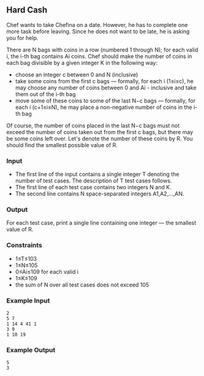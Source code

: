 ## Hard Cash

Chef wants to take Chefina on a date. However, he has to complete one more task before leaving. Since he does not want to be late, he is asking you for help.

There are N bags with coins in a row (numbered 1 through N); for each valid i, the i-th bag contains Ai coins. Chef should make the number of coins in each bag divisible by a given integer K in the following way:

- choose an integer c between 0 and N (inclusive)
- take some coins from the first c bags ― formally, for each i (1≤i≤c), he may choose any number of coins between 0 and Ai - inclusive and take them out of the i-th bag
- move some of these coins to some of the last N−c bags ― formally, for each i (c+1≤i≤N), he may place a non-negative number of coins in the i-th bag

Of course, the number of coins placed in the last N−c bags must not exceed the number of coins taken out from the first c bags, but there may be some coins left over. Let's denote the number of these coins by R. You should find the smallest possible value of R.

### Input

- The first line of the input contains a single integer T denoting the number of test cases. The description of T test cases follows.
- The first line of each test case contains two integers N and K.
- The second line contains N space-separated integers A1,A2,…,AN.

### Output

For each test case, print a single line containing one integer ― the smallest value of R.

### Constraints

- 1≤T≤103
- 1≤N≤105
- 0≤Ai≤109 for each valid i
- 1≤K≤109
- the sum of N over all test cases does not exceed 105

### Example Input

```
2
5 7
1 14 4 41 1
3 9
1 10 19
```

### Example Output

```
5
3
```

